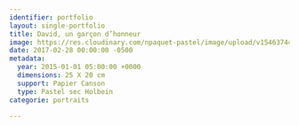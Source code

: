 ```yaml
---
identifier: portfolio
layout: single-portfolio
title: David, un garçon d’honneur
image: https://res.cloudinary.com/npaquet-pastel/image/upload/v1546374456/David-pastel-20-X-25-cm-2015.jpg
date: 2017-02-28 00:00:00 -0500
metadata:
  year: 2015-01-01 05:00:00 +0000
  dimensions: 25 X 20 cm
  support: Papier Canson
  type: Pastel sec Holbein
categorie: portraits

---
```

